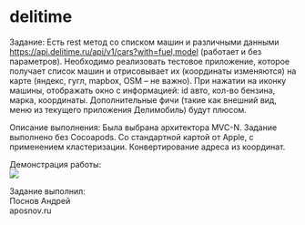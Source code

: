 # delitime
Задание:
Есть rest метод со списком машин и различными данными
https://api.delitime.ru/api/v1/cars?with=fuel,model (работает и без параметров).
Необходимо реализовать тестовое приложение, которое получает список машин и отрисовывает их (координаты изменяются) на карте (яндекс, гугл, mapbox, OSM – не важно). При нажатии на иконку машины, отображать окно с информацией: id авто, кол-во бензина, марка, координаты.
Дополнительные фичи (такие как внешний вид, меню из текущего приложения Делимобиль) будут плюсом.

Описание выполнения:
Была выбрана архитектора MVC-N. Задание выполнено без Cocoapods. Со стандартной картой от Apple, с применением кластеризации. Конвертирование адреса из координат. 

Демонстрация работы:<br/>
<img src="https://media.giphy.com/media/Sr894teDRA5XbS8pZr/giphy.gif" />


Задание выполнил:
<br/>
Поснов Андрей <br/>
aposnov.ru
